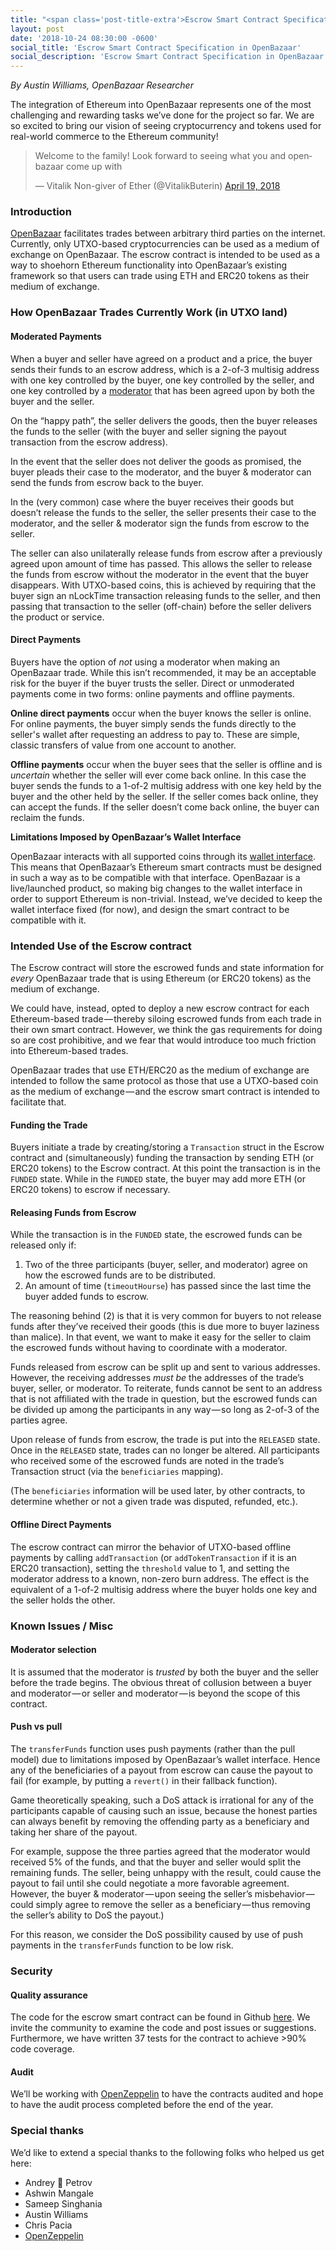 ```yaml
---
title: "<span class='post-title-extra'>Escrow Smart Contract Specification</span> in OpenBazaar"
layout: post
date: '2018-10-24 08:30:00 -0600'
social_title: 'Escrow Smart Contract Specification in OpenBazaar'
social_description: 'Escrow Smart Contract Specification in OpenBazaar'
---
```


_By Austin Williams, OpenBazaar Researcher_

The integration of Ethereum into OpenBazaar represents one of the most challenging and rewarding tasks we’ve done for the project so far. We are so excited to bring our vision of seeing cryptocurrency and tokens used for real-world commerce to the Ethereum community!

<blockquote class="twitter-tweet" data-lang="en"><p lang="en" dir="ltr">Welcome to the family! Look forward to seeing what you and openbazaar come up with</p>&mdash; Vitalik Non-giver of Ether (@VitalikButerin) <a href="https://twitter.com/VitalikButerin/status/987001278764118018?ref_src=twsrc%5Etfw">April 19, 2018</a></blockquote>
<script async src="https://platform.twitter.com/widgets.js" charset="utf-8"></script>

### Introduction

[OpenBazaar](https://openbazaar.org) facilitates trades between arbitrary third parties on the internet. Currently, only UTXO-based cryptocurrencies can be used as a medium of exchange on OpenBazaar. The escrow contract is intended to be used as a way to shoehorn Ethereum functionality into OpenBazaar’s existing framework so that users can trade using ETH and ERC20 tokens as their medium of exchange.

### How OpenBazaar Trades Currently Work (in UTXO land)

#### Moderated Payments

When a buyer and seller have agreed on a product and a price, the buyer sends their funds to an escrow address, which is a 2-of-3 multisig address with one key controlled by the buyer, one key controlled by the seller, and one key controlled by a [moderator](https://openbazaar.org/blog/how-to-choose-a-good-moderator-on-openbazaar) that has been agreed upon by both the buyer and the seller.

On the “happy path”, the seller delivers the goods, then the buyer releases the funds to the seller (with the buyer and seller signing the payout transaction from the escrow address).

In the event that the seller does not deliver the goods as promised, the buyer pleads their case to the moderator, and the buyer & moderator can send the funds from escrow back to the buyer.

In the (very common) case where the buyer receives their goods but doesn’t release the funds to the seller, the seller presents their case to the moderator, and the seller & moderator sign the funds from escrow to the seller.

The seller can also unilaterally release funds from escrow after a previously agreed upon amount of time has passed. This allows the seller to release the funds from escrow without the moderator in the event that the buyer disappears. With UTXO-based coins, this is achieved by requiring that the buyer sign an nLockTime transaction releasing funds to the seller, and then passing that transaction to the seller (off-chain) before the seller delivers the product or service.

#### Direct Payments

Buyers have the option of _not_ using a moderator when making an OpenBazaar trade. While this isn’t recommended, it may be an acceptable risk for the buyer if the buyer trusts the seller. Direct or unmoderated payments come in two forms: online payments and offline payments.

**Online direct payments** occur when the buyer knows the seller is online. For online payments, the buyer simply sends the funds directly to the seller's wallet after requesting an address to pay to. These are simple, classic transfers of value from one account to another.

**Offline payments** occur when the buyer sees that the seller is offline and is _uncertain_ whether the seller will ever come back online. In this case the buyer sends the funds to a 1-of-2 multisig address with one key held by the buyer and the other held by the seller. If the seller comes back online, they can accept the funds. If the seller doesn’t come back online, the buyer can reclaim the funds.

**Limitations Imposed by OpenBazaar’s Wallet Interface** 

OpenBazaar interacts with all supported coins through its [wallet interface](https://github.com/OpenBazaar/wallet-interface/blob/master/wallet.go#L77). This means that OpenBazaar’s Ethereum smart contracts must be designed in such a way as to be compatible with that interface. OpenBazaar is a live/launched product, so making big changes to the wallet interface in order to support Ethereum is non-trivial. Instead, we’ve decided to keep the wallet interface fixed (for now), and design the smart contract to be compatible with it.

### Intended Use of the Escrow contract

The Escrow contract will store the escrowed funds and state information for _every_ OpenBazaar trade that is using Ethereum (or ERC20 tokens) as the medium of exchange.

We could have, instead, opted to deploy a new escrow contract for each Ethereum-based trade — thereby siloing escrowed funds from each trade in their own smart contract. However, we think the gas requirements for doing so are cost prohibitive, and we fear that would introduce too much friction into Ethereum-based trades.

OpenBazaar trades that use ETH/ERC20 as the medium of exchange are intended to follow the same protocol as those that use a UTXO-based coin as the medium of exchange — and the escrow smart contract is intended to facilitate that.

#### Funding the Trade

Buyers initiate a trade by creating/storing a `Transaction` struct in the Escrow contract and (simultaneously) funding the transaction by sending ETH (or ERC20 tokens) to the Escrow contract. At this point the transaction is in the `FUNDED` state. While in the `FUNDED` state, the buyer may add more ETH (or ERC20 tokens) to escrow if necessary.

#### Releasing Funds from Escrow

While the transaction is in the `FUNDED` state, the escrowed funds can be released only if:

1. Two of the three participants (buyer, seller, and moderator) agree on how the escrowed funds are to be distributed.
2. An amount of time (`timeoutHourse`) has passed since the last time the buyer added funds to escrow.
   
The reasoning behind (2) is that it is very common for buyers to not release funds after they’ve received their goods (this is due more to buyer laziness than malice). In that event, we want to make it easy for the seller to claim the escrowed funds without having to coordinate with a moderator.

Funds released from escrow can be split up and sent to various addresses. However, the receiving addresses _must be_ the addresses of the trade’s buyer, seller, or moderator. To reiterate, funds cannot be sent to an address that is not affiliated with the trade in question, but the escrowed funds can be divided up among the participants in any way — so long as 2-of-3 of the parties agree.

Upon release of funds from escrow, the trade is put into the `RELEASED` state. Once in the `RELEASED` state, trades can no longer be altered. All participants who received some of the escrowed funds are noted in the trade’s Transaction struct (via the `beneficiaries` mapping).

(The `beneficiaries` information will be used later, by other contracts, to determine whether or not a given trade was disputed, refunded, etc.).

#### Offline Direct Payments

The escrow contract can mirror the behavior of UTXO-based offline payments by calling `addTransaction` (or `addTokenTransaction` if it is an ERC20 transaction), setting the `threshold` value to 1, and setting the moderator address to a known, non-zero burn address. The effect is the equivalent of a 1-of-2 multisig address where the buyer holds one key and the seller holds the other.

### Known Issues / Misc

#### Moderator selection

It is assumed that the moderator is _trusted_ by both the buyer and the seller before the trade begins. The obvious threat of collusion between a buyer and moderator — or seller and moderator — is beyond the scope of this contract.

#### Push vs pull

The `transferFunds` function uses push payments (rather than the pull model) due to limitations imposed by OpenBazaar’s wallet interface. Hence any of the beneficiaries of a payout from escrow can cause the payout to fail (for example, by putting a `revert()` in their fallback function). 

Game theoretically speaking, such a DoS attack is irrational for any of the participants capable of causing such an issue, because the honest parties can always benefit by removing the offending party as a beneficiary and taking her share of the payout.

For example, suppose the three parties agreed that the moderator would received 5% of the funds, and that the buyer and seller would split the remaining funds. The seller, being unhappy with the result, could cause the payout to fail until she could negotiate a more favorable agreement. However, the buyer & moderator — upon seeing the seller’s misbehavior — could simply agree to remove the seller as a beneficiary — thus removing the seller’s ability to DoS the payout.)

For this reason, we consider the DoS possibility caused by use of push payments in the `transferFunds` function to be low risk.

### Security

#### Quality assurance

The code for the escrow smart contract can be found in Github [here](https://github.com/OpenBazaar/smart-contracts/blob/master/contracts/escrow/Escrow_v1_0.sol). We invite the community to examine the code and post issues or suggestions. Furthermore, we have written 37 tests for the contract to achieve >90% code coverage.

#### Audit

We’ll be working with [OpenZeppelin](https://openzeppelin.org/) to have the contracts audited and hope to have the audit process completed before the end of the year.

### Special thanks

We’d like to extend a special thanks to the following folks who helped us get here:

- Andrey 🦃 Petrov
- Ashwin Mangale
- Sameep Singhania
- Austin Williams
- Chris Pacia
- [OpenZeppelin](https://openzeppelin.org/)
